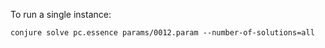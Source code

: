 
To run a single instance:

    conjure solve pc.essence params/0012.param --number-of-solutions=all

